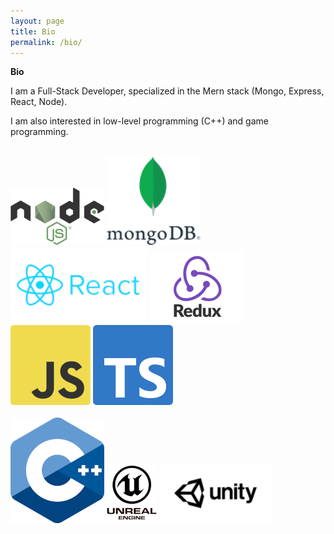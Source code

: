 ```yaml
---
layout: page
title: Bio
permalink: /bio/
---
```


**Bio** <br />  

  <p>I am a Full-Stack Developer, specialized in the Mern stack (Mongo, Express, React, Node). </p>
 
  <p>I am also interested in low-level programming (C++) and game programming.</p>
  
  <br>
  
  <img class="rect-img" src="/_site/assets/node_150w.png" />
  <img class="square-img" src="./_site/assets/mongo_150w.png"  />
  <img class="rect-img" src="./_site/assets/react_full_220w.png"  />  
  <img class="square-img" src="./_site/assets/redux_150w.png" />
  <img class="square-img" src="./_site/assets/js_128w.png" style="border-radius:5px" />
  <img  class="square-img" src="./_site/assets/ts-logo-128.png"  />
  <br>
  <br>
  <img class="square-img" src="./_site/assets/cpp_logo_128w.png" />
  <img class="square-img" src="./_site/assets/unreal_80w.png" />
  <img class="rect-img" src="./_site/assets/unity_180w.png" />